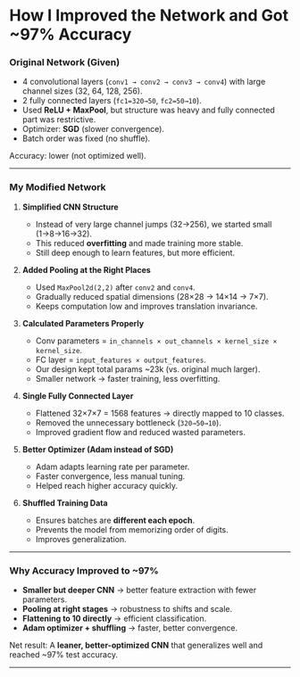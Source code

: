 # How I Improved the Network and Got \~97% Accuracy

### Original Network (Given)

* 4 convolutional layers (`conv1 → conv2 → conv3 → conv4`) with large channel sizes (32, 64, 128, 256).
* 2 fully connected layers (`fc1=320→50`, `fc2=50→10`).
* Used **ReLU + MaxPool**, but structure was heavy and fully connected part was restrictive.
* Optimizer: **SGD** (slower convergence).
* Batch order was fixed (no shuffle).

Accuracy: lower (not optimized well).

---

### My Modified Network

1. **Simplified CNN Structure**

   * Instead of very large channel jumps (32→256), we started small (1→8→16→32).
   * This reduced **overfitting** and made training more stable.
   * Still deep enough to learn features, but more efficient.

2. **Added Pooling at the Right Places**

   * Used `MaxPool2d(2,2)` after `conv2` and `conv4`.
   * Gradually reduced spatial dimensions (28×28 → 14×14 → 7×7).
   * Keeps computation low and improves translation invariance.

3. **Calculated Parameters Properly**

   * Conv parameters = `in_channels × out_channels × kernel_size × kernel_size`.
   * FC layer = `input_features × output_features`.
   * Our design kept total params \~23k (vs. original much larger).
   * Smaller network → faster training, less overfitting.

4. **Single Fully Connected Layer**

   * Flattened 32×7×7 = 1568 features → directly mapped to 10 classes.
   * Removed the unnecessary bottleneck (`320→50→10`).
   * Improved gradient flow and reduced wasted parameters.

5. **Better Optimizer (Adam instead of SGD)**

   * Adam adapts learning rate per parameter.
   * Faster convergence, less manual tuning.
   * Helped reach higher accuracy quickly.

6. **Shuffled Training Data**

   * Ensures batches are **different each epoch**.
   * Prevents the model from memorizing order of digits.
   * Improves generalization.

---

### Why Accuracy Improved to \~97%

* **Smaller but deeper CNN** → better feature extraction with fewer parameters.
* **Pooling at right stages** → robustness to shifts and scale.
* **Flattening to 10 directly** → efficient classification.
* **Adam optimizer + shuffling** → faster, better convergence.

Net result: A **leaner, better-optimized CNN** that generalizes well and reached \~97% test accuracy.

---

